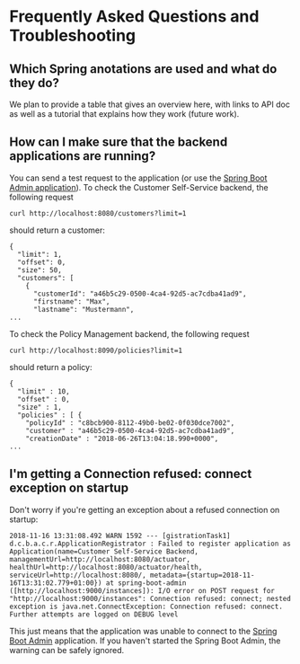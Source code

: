 # Frequently Asked Questions and Troubleshooting

## Which Spring anotations are used and what do they do? 

We plan to provide a table that gives an overview here, with links to API doc as well as a tutorial that explains how they work (future work).


## How can I make sure that the backend applications are running?

You can send a test request to the application (or use the [Spring Boot Admin application](spring-boot-admin/README.md)). To check the Customer Self-Service backend, the following request

```
curl http://localhost:8080/customers?limit=1
```

should return a customer:
```
{
  "limit": 1,
  "offset": 0,
  "size": 50,
  "customers": [
    {
      "customerId": "a46b5c29-0500-4ca4-92d5-ac7cdba41ad9",
      "firstname": "Max",
      "lastname": "Mustermann",
...
```

To check the Policy Management backend, the following request

```
curl http://localhost:8090/policies?limit=1
```

should return a policy:
```
{
  "limit" : 10,
  "offset" : 0,
  "size" : 1,
  "policies" : [ {
    "policyId" : "c8bcb900-8112-49b0-be02-0f030dce7002",
    "customer" : "a46b5c29-0500-4ca4-92d5-ac7cdba41ad9",
    "creationDate" : "2018-06-26T13:04:18.990+0000",
...
```

## I'm getting a Connection refused: connect exception on startup 

Don't worry if you're getting an exception about a refused connection on startup:

```
2018-11-16 13:31:08.492 WARN 1592 --- [gistrationTask1] d.c.b.a.c.r.ApplicationRegistrator : Failed to register application as Application(name=Customer Self-Service Backend, managementUrl=http://localhost:8080/actuator, healthUrl=http://localhost:8080/actuator/health, serviceUrl=http://localhost:8080/, metadata={startup=2018-11-16T13:31:02.779+01:00}) at spring-boot-admin ([http://localhost:9000/instances]): I/O error on POST request for "http://localhost:9000/instances": Connection refused: connect; nested exception is java.net.ConnectException: Connection refused: connect. Further attempts are logged on DEBUG level
```

This just means that the application was unable to connect to the [Spring Boot Admin](spring-boot-admin) application. If you haven't started the Spring Boot Admin, the warning can be safely ignored.
